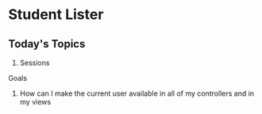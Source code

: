 # Student Lister

## Today's Topics

1. Sessions

Goals

1. How can I make the current user available in all of my controllers and in my views
